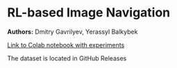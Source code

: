 # RL-based Image Navigation

**Authors:** Dmitry Gavrilyev, Yerassyl Balkybek

[Link to Colab notebook with experiments](https://colab.research.google.com/drive/1P2NzFJJCxzV4MAV_rIiMSJVzRj9T64Yv?usp=sharing)

The dataset is located in GitHub Releases
